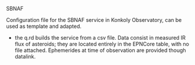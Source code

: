 SBNAF

Configuration file for the SBNAF service in Konkoly Observatory, can be used as template and adapted.


- the q.rd builds the service from a csv file. Data consist in measured IR flux of asteroids; they are located entirely in the EPNCore table, with no file attached. Ephemerides at time of observation are provided though datalink.
